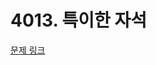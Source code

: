 # 4013. 특이한 자석

[문제 링크](https://swexpertacademy.com/main/talk/solvingClub/problemView.do?solveclubId=AZC_w6Z6yygDFAQW&contestProbId=AWIeV9sKkcoDFAVH&probBoxId=AZDJUP6q-f4DFAVs&type=PROBLEM&problemBoxTitle=5d_recommend&problemBoxCnt=2)